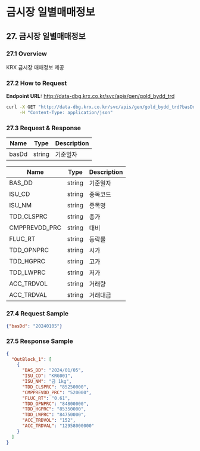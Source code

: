 # 금시장 일별매매정보

## 27. 금시장 일별매매정보

### 27.1 Overview
KRX 금시장 매매정보 제공

### 27.2 How to Request
**Endpoint URL:** http://data-dbg.krx.co.kr/svc/apis/gen/gold_bydd_trd

```bash
curl -X GET "http://data-dbg.krx.co.kr/svc/apis/gen/gold_bydd_trd?basDd=20240105" \
     -H "Content-Type: application/json"
```

### 27.3 Request & Response

| Name            | Type   | Description      |
|-----------------|--------|------------------|
| basDd           | string | 기준일자         |

| Name            | Type   | Description      |
|-----------------|--------|------------------|
| BAS_DD          | string | 기준일자         |
| ISU_CD          | string | 종목코드         |
| ISU_NM          | string | 종목명           |
| TDD_CLSPRC      | string | 종가             |
| CMPPREVDD_PRC   | string | 대비             |
| FLUC_RT         | string | 등락률           |
| TDD_OPNPRC      | string | 시가             |
| TDD_HGPRC       | string | 고가             |
| TDD_LWPRC       | string | 저가             |
| ACC_TRDVOL      | string | 거래량           |
| ACC_TRDVAL      | string | 거래대금         |

### 27.4 Request Sample
```json
{"basDd": "20240105"}
```

### 27.5 Response Sample
```json
{
  "OutBlock_1": [
    {
      "BAS_DD": "2024/01/05",
      "ISU_CD": "KRG001",
      "ISU_NM": "금 1kg",
      "TDD_CLSPRC": "85250000",
      "CMPPREVDD_PRC": "520000",
      "FLUC_RT": "0.61",
      "TDD_OPNPRC": "84800000",
      "TDD_HGPRC": "85350000",
      "TDD_LWPRC": "84750000",
      "ACC_TRDVOL": "152",
      "ACC_TRDVAL": "12958000000"
    }
  ]
}
```